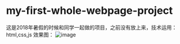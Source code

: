 # my-first-whole-webpage-project
这是2018年暑假的时候和同学一起做的项目，之前没有放上来，技术运用：html,css,js
效果图：
![image]( https://github.com/lianzujiao/my-first-whole-webpage-project/blob/master/readingImg.gif)
